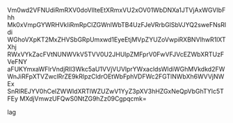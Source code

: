 Vm0wd2VFNUdiRmRXV0doVllteEtXRmxVU2xOV01WbDNXa1JTVjAxWGVIbFhh
Mk0xVmpGYWRHVkliRmRpClZGWnlWbTB4UzFJeVRrbGlSbVJYQ2sweFNsRldi
WGhoVXpKT2MxZHVSbGRpUmxwd1EyeEtjMVpZYUZoVwpiRXBNVlhwR1lXTXhj
RWxVYkZacFVtNUNWVkV5TVV0U2JHUlpZMFprV0FwVFJVcEZWbXRTUzFVeFNY
aFUKYmxaWFlrVndjRll3Wkc5aU1VVjVUVlprYWxacldsWldiWGhMVkdkd2FW
WnJiRFpXTVZwclRrZE9kRlpzCldrOEtWbFphVDFWc2FGTlNWbXh6WVVjNWEx
SnRlREJYV0hCelZWWldXRTlWZUZwV1YyZ3pXV3hHZGxNeQpVbGhTYlc5TFEy
MXdjVmwzUFQwS0NtZG9hZz09Cgpqcmk=

lag